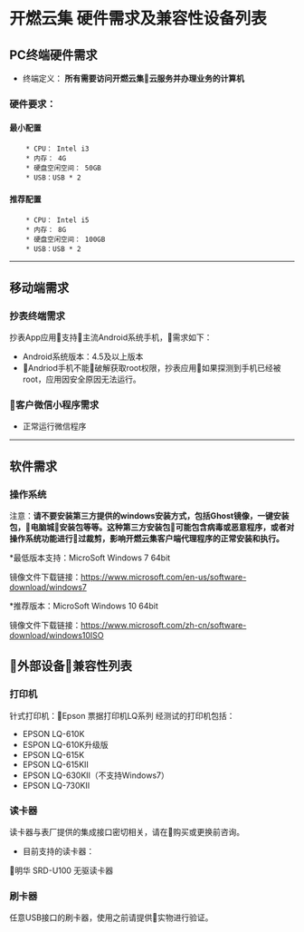 # 开燃云集 硬件需求及兼容性设备列表

## PC终端硬件需求

* 终端定义：
    **所有需要访问开燃云集云服务并办理业务的计算机**

### 硬件要求：

#### 最小配置

        * CPU： Intel i3
        * 内存： 4G
        * 硬盘空闲空间： 50GB
        * USB：USB * 2

#### 推荐配置

        * CPU： Intel i5
        * 内存： 8G
        * 硬盘空闲空间： 100GB
        * USB：USB * 2
---

## 移动端需求

### 抄表终端需求

抄表App应用支持主流Android系统手机，需求如下：

* Android系统版本：4.5及以上版本
* Andriod手机不能破解获取root权限，抄表应用如果探测到手机已经被root，应用因安全原因无法运行。

### 客户微信小程序需求

* 正常运行微信程序

---

## 软件需求

### 操作系统

注意：__请不要安装第三方提供的windows安装方式，包括Ghost镜像，一键安装包，电脑城安装包等等。这种第三方安装包可能包含病毒或恶意程序，或者对操作系统功能进行过裁剪，影响开燃云集客户端代理程序的正常安装和执行。__

*最低版本支持：MicroSoft Windows 7 64bit

镜像文件下载链接：https://www.microsoft.com/en-us/software-download/windows7

*推荐版本：MicroSoft Windows 10 64bit

镜像文件下载链接：https://www.microsoft.com/zh-cn/software-download/windows10ISO

## 外部设备兼容性列表

### 打印机

针式打印机：Epson 票据打印机LQ系列 经测试的打印机包括：

* EPSON LQ-610K
* ESPON LQ-610K升级版
* EPSON LQ-615K
* EPSON LQ-615KII
* EPSON LQ-630KII（不支持Windows7）
* EPSON LQ-730KII

### 读卡器

读卡器与表厂提供的集成接口密切相关，请在购买或更换前咨询。

* 目前支持的读卡器：

明华 SRD-U100 无驱读卡器

### 刷卡器

任意USB接口的刷卡器，使用之前请提供实物进行验证。